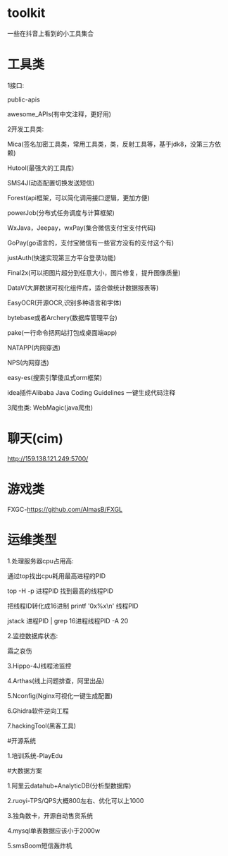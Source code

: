 # toolkit
一些在抖音上看到的小工具集合

# 工具类
1接口:

  public-apis
  
  awesome_APIs(有中文注释，更好用)
  
2开发工具类:

  Mica(签名加密工具类，常用工具类，类，反射工具等，基于jdk8，没第三方依赖)
  
  Hutool(最强大的工具库)
  
  SMS4J(动态配置切换发送短信)
  
  Forest(api框架，可以简化调用接口逻辑，更加方便)
  
  powerJob(分布式任务调度与计算框架)
  
  WxJava，Jeepay，wxPay(集合微信支付宝支付代码)
  
  GoPay(go语言的，支付宝微信有一些官方没有的支付这个有)
  
  justAuth(快速实现第三方平台登录功能)
  
  Final2x(可以把图片超分到任意大小，图片修复，提升图像质量)
  
  DataV(大屏数据可视化组件库，适合做统计数据报表等)
  
  EasyOCR(开源OCR,识别多种语言和字体)
  
  bytebase或者Archery(数据库管理平台)
  
  pake(一行命令把网站打包成桌面端app)
  
  NATAPP(内网穿透)
  
  NPS(内网穿透)
  
  easy-es(搜索引擎傻瓜式orm框架)  
  
  idea插件Alibaba Java Coding Guidelines 一键生成代码注释
  
3爬虫类:
  WebMagic(java爬虫)
  
# 聊天(cim)
  http://159.138.121.249:5700/

# 游戏类
  FXGC-https://github.com/AlmasB/FXGL

# 运维类型

1.处理服务器cpu占用高:

  通过top找出cpu耗用最高进程的PID
  
  top -H -p 进程PID 找到最高的线程PID
  
  把线程ID转化成16进制 printf '0x%x\n' 线程PID
  
  jstack 进程PID | grep 16进程线程PID -A 20
  
2.监控数据库状态:

  霜之哀伤
  
3.Hippo-4J线程池监控

4.Arthas(线上问题排查，阿里出品)

5.Nconfig(Nginx可视化一键生成配置)

6.Ghidra软件逆向工程

7.hackingTool(黑客工具)

  
#开源系统

1.培训系统-PlayEdu

#大数据方案

1.阿里云datahub+AnalyticDB(分析型数据库)

2.ruoyi-TPS/QPS大概800左右、优化可以上1000

3.独角数卡，开源自动售货系统

4.mysql单表数据应该小于2000w

5.smsBoom短信轰炸机

  
